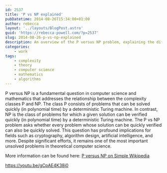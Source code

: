 ```yaml
---
id: 2537
title: 'P vs NP explained'
pubDatetime: 2014-08-26T15:34:00+01:00
author: rebecca
layout: '../layouts/BlogPost.astro'
guid: 'https://rebecca-powell.com/?p=2537'
slug: 2014-08-26-p-vs-np-explained
description: An overview of the P versus NP problem, explaining the difference between the complexity classes P and NP and the significance of determining whether every problem whose solution can be quickly verified can also be quickly solved.
categories:
    - work
tags:
    - complexity
    - theory
    - computer science
    - mathematics
    - algorithms
---
```


P versus NP is a fundamental question in computer science and mathematics that addresses the relationship between the complexity classes P and NP. The class P consists of problems that can be solved quickly (in polynomial time) by a deterministic Turing machine. In contrast, NP is the class of problems for which a given solution can be verified quickly (in polynomial time) by a deterministic Turing machine. The P vs NP problem asks whether every problem whose solution can be quickly verified can also be quickly solved. This question has profound implications for fields such as cryptography, algorithm design, artificial intelligence, and more. Despite significant efforts, it remains one of the most important unsolved problems in theoretical computer science.

More information can be found here: [P versus NP on Simple Wikipedia](http://simple.wikipedia.org/wiki/P_versus_NP)

https://youtu.be/gCpAE4K38j0